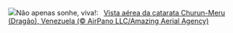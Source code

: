 ![](https://www.bing.com/th?id=OHR.DragonWaterfall_PT-BR5875441012_UHD.jpg&w=1000)Não apenas sonhe, viva!:&nbsp;&ensp;[Vista aérea da catarata Churun-Meru (Dragão), Venezuela (© AirPano LLC/Amazing Aerial Agency)](https://www.bing.com/th?id=OHR.DragonWaterfall_PT-BR5875441012_UHD.jpg)
<br><br/>
